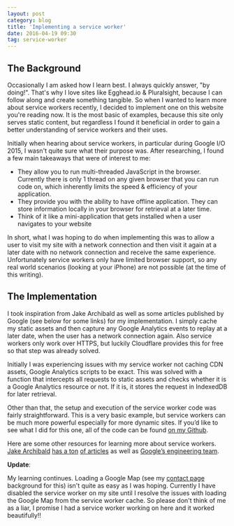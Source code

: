 ```yaml
---
layout: post
category: blog
title: 'Implementing a service worker'
date: 2016-04-19 09:30
tag: service-worker
---
```

## The Background

Occasionally I am asked how I learn best. I always quickly answer, "by doing!". That's why I love sites like Egghead.io & Pluralsight, because I can follow along and create something tangible. So when I wanted to learn more about service workers recently, I decided to implement one on this website you're reading now. It is the most basic of examples, because this site only serves static content, but regardless I found it beneficial in order to gain a better understanding of service workers and their uses.

Initially when hearing about service workers, in particular during Google I/O 2015, I wasn't quite sure what their purpose was. After researching, I found a few main takeaways that were of interest to me:

* They allow you to run multi-threaded JavaScript in the browser. Currently there is only 1 thread on any given browser that you can run code on, which inherently limits the speed & efficiency of your application.
* They provide you with the ability to have offline application. They can store information locally in your browser for retrieval at a later time.
* Think of it like a mini-application that gets installed when a user navigates to your website

In short, what I was hoping to do when implementing this was to allow a user to visit my site with a network connection and then visit it again at a later date with no network connection and receive the same experience. Unfortunately service workers only have limited browser support, so any real world scenarios (looking at your iPhone) are not possible (at the time of this writing).

## The Implementation

I took inspiration from Jake Archibald as well as some articles published by Google (see below for some links) for my implementation. I simply cache my static assets and then capture any Google Analytics events to replay at a later date, when the user has a network connection again. Also service workers only work over HTTPS, but luckily Cloudflare provides this for free so that step was already solved.

Initially I was experiencing issues with my service worker not caching CDN assets, Google Analytics scripts to be exact. This was solved with a function that intercepts all requests to static assets and checks whether it is a Google Analytics resource or not. If it is, it stores the request in IndexedDB for later retrieval.

Other than that, the setup and execution of the service worker code was fairly straightforward. This is a very basic example, but service workers can be much more powerful especially for more dynamic sites. If you’d like to see what I did for this one, all of the code can be found [on my Github](https://github.com/jamez14/jdm-v3/blob/master/js/sw.js).


Here are some other resources for learning more about service workers. [Jake Archibald](https://jakearchibald.com/2014/using-serviceworker-today/) [has a ton](https://jakearchibald.com/2014/service-worker-first-draft/) [of articles](https://jakearchibald.com/2014/offline-cookbook/) as well as [Google’s engineering team](https://developers.google.com/web/showcase/case-study/service-workers-iowa?hl=en).

**Update**:

My learning continues. Loading a Google Map (see my [contact page](https://jamesdmosier.com/contact/) background for this) isn't quite as easy as I was hoping. Currently I have disabled the service worker on my site until I resolve the issues with loading the Google Map from the service worker cache. So please don't think of me as a liar, I promise I had a service worker working on here and it worked beautifully!!
